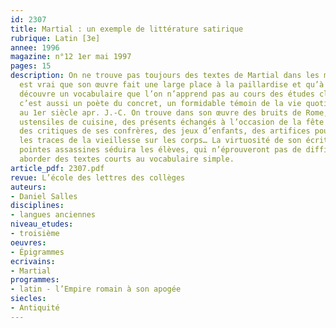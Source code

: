 ```yaml
---
id: 2307
title: Martial : un exemple de littérature satirique 
rubrique: Latin [3e]
annee: 1996
magazine: n°12 1er mai 1997
pages: 15
description: On ne trouve pas toujours des textes de Martial dans les manuels. Il
  est vrai que son œuvre fait une large place à la paillardise et qu’à le lire, on
  découvre un vocabulaire que l’on n’apprend pas au cours des études classiques. Mais
  c’est aussi un poète du concret, un formidable témoin de la vie quotidienne romaine
  au 1er siècle apr. J.-C. On trouve dans son œuvre des bruits de Rome, le nom des
  ustensiles de cuisine, des présents échangés à l’occasion de la fête des Saturnales,
  des critiques de ses confrères, des jeux d’enfants, des artifices pour dissimuler
  les traces de la vieillesse sur les corps… La virtuosité de son écriture et de ses
  pointes assassines séduira les élèves, qui n’éprouveront pas de difficultés pour
  aborder des textes courts au vocabulaire simple.
article_pdf: 2307.pdf
revue: L’école des lettres des collèges
auteurs:
- Daniel Salles
disciplines:
- langues anciennes
niveau_etudes:
- troisième
oeuvres:
- Épigrammes
ecrivains:
- Martial
programmes:
- latin - l’Empire romain à son apogée
siecles:
- Antiquité
---
```

